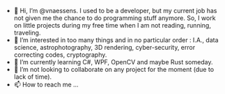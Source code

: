 - 👋 Hi, I’m @vnaessens. I used to be a developer, but my current job has not given me the chance to do programming stuff anymore. So, I work on little projects during my free time when I am not reading, running, traveling.
- 👀 I’m interested in too many things and in no particular order : I.A., data science, astrophotography, 3D rendering, cyber-security, error correcting codes, cryptography.
- 🌱 I’m currently learning C#, WPF, OpenCV and maybe Rust someday.
- 💞️ I’m not looking to collaborate on any project for the moment (due to lack of time).
- 📫 How to reach me ...

<!---
vnaessens/vnaessens is a ✨ special ✨ repository because its `README.md` (this file) appears on your GitHub profile.
You can click the Preview link to take a look at your changes.
--->

